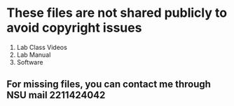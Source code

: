 # These files are not shared publicly to avoid copyright issues

01. Lab Class Videos
02. Lab Manual
03. Software

## For missing files, you can contact me through NSU mail 2211424042
